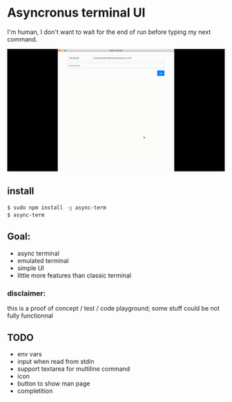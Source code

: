 
# Asyncronus terminal UI

I'm human, I don't want to wait for the end of run before typing my next command.

![](./async-term.gif)

## install

```sh
$ sudo npm install -g async-term
$ async-term
```

## Goal:

- async terminal
- emulated terminal
- simple UI
- little more features than classic terminal

### disclaimer:

this is a proof of concept / test / code playground; some stuff could be not fully functionnal

## TODO
- env vars
- input when read from stdin
- support textarea for multiline command
- icon
- button to show man page
- completition
